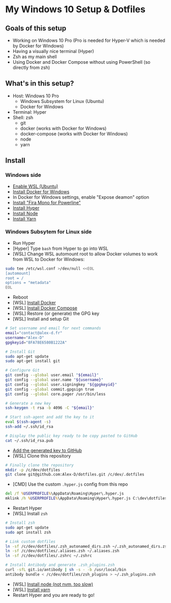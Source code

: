 My Windows 10 Setup & Dotfiles
==============================

Goals of this setup
-------------------

- Working on Windows 10 Pro (Pro is needed for Hyper-V which is needed by Docker for Windows)
- Having a visually nice terminal (Hyper)
- Zsh as my main shell
- Using Docker and Docker Compose without using PowerShell (so directly from zsh)


What's in this setup?
---------------------

- Host: Windows 10 Pro
	- Windows Subsystem for Linux (Ubuntu)
	- Docker for Windows
- Terminal: Hyper
- Shell: zsh
	- git
	- docker (works with Docker for Windows)
	- docker-compose (works with Docker for Windows)
	- node
	- yarn


Install
-------

### Windows side

- [Enable WSL (Ubuntu)](https://docs.microsoft.com/en-us/windows/wsl/install-win10)
- [Install Docker for Windows](https://hub.docker.com/editions/community/docker-ce-desktop-windows)
- In Docker for Windows settings, enable "Expose deamon" option
- [Install "Fira Mono for Powerline"](https://github.com/powerline/fonts/tree/master/FiraMono)
- [Install Hyper](https://hyper.is/#installation)
- [Install Node](https://nodejs.org/en/download/current/)
- [Install Yarn](https://yarnpkg.com/fr/docs/install#windows-stable)

### Windows Subsytem for Linux side

- Run Hyper
- [Hyper] Type `bash` from Hyper to go into WSL
- [WSL] Change WSL automount root to allow Docker volumes to work from WSL to Docker for Windows:
```bash
sudo tee /etc/wsl.conf >/dev/null <<EOL
[automount]
root = /
options = "metadata"
EOL
```
- Reboot
- [WSL] [Install Docker](https://docs.docker.com/install/linux/docker-ce/ubuntu/)
- [WSL] [Install Docker Compose](https://docs.docker.com/compose/install/)
- [WSL] Restore (or generate) the GPG key
- [WSL] Install and setup Git
```bash
# Set username and email for next commands
email="contact@alex-d.fr"
username="Alex-D"
gpgkeyid="8FA78E6580B1222A"

# Install Git
sudo apt-get update
sudo apt-get install git

# Configure Git
git config --global user.email "${email}"
git config --global user.name "${username}"
git config --global user.signingkey "${gpgkeyid}"
git config --global commit.gpgsign true
git config --global core.pager /usr/bin/less

# Generate a new key
ssh-keygen -t rsa -b 4096 -C "${email}"

# Start ssh-agent and add the key to it
eval $(ssh-agent -s)
ssh-add ~/.ssh/id_rsa

# Display the public key ready to be copy pasted to GitHub
cat ~/.ssh/id_rsa.pub
```
- [Add the generated key to GitHub](https://github.com/settings/ssh/new)
- [WSL] Clone this repository
```bash
# Finally clone the repository
mkdir -p /c/dev/dotfiles
git clone git@github.com:Alex-D/dotfiles.git /c/dev/.dotfiles
```
- [CMD] Use the custom `.hyper.js` config from this repo
```cmd
del /f %USERPROFILE%\AppData\Roaming\Hyper\.hyper.js
mklink /h %USERPROFILE%\AppData\Roaming\Hyper\.hyper.js C:\dev\dotfiles\.hyper.js
```
- Restart Hyper
- [WSL] Install `zsh`
```bash
# Install zsh
sudo apt-get update
sudo apt install zsh

# Link custom dotfiles
ln -sf /c/dev/dotfiles/.zsh_autonamed_dirs.zsh ~/.zsh_autonamed_dirs.zsh
ln -sf /c/dev/dotfiles/.aliases.zsh ~/.aliases.zsh
ln -sf /c/dev/dotfiles/.zshrc ~/.zshrc

# Install Antibody and generate .zsh_plugins.zsh
curl -sfL git.io/antibody | sh -s - -b /usr/local/bin
antibody bundle < /c/dev/dotfiles/zsh_plugins > ~/.zsh_plugins.zsh
```
- [WSL] [Install node (not nvm, too slow)](https://github.com/nodesource/distributions/blob/master/README.md#debinstall)
- [WSL] [Install yarn](https://yarnpkg.com/lang/en/docs/install/#debian-stable)
- Restart Hyper and you are ready to go!
